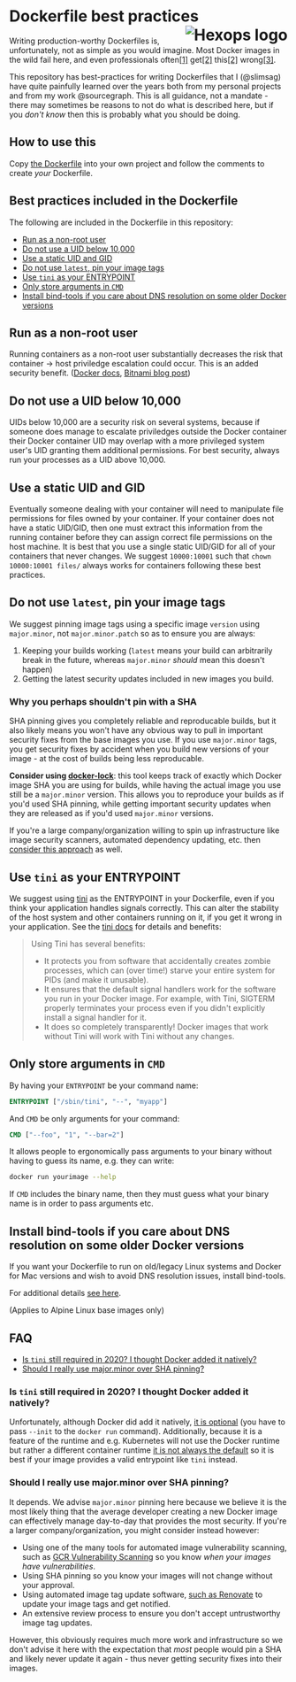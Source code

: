 # Dockerfile best practices <a href="https://hexops.com"><img align="right" alt="Hexops logo" src="https://raw.githubusercontent.com/hexops/media/master/readme.svg"></img></a>

Writing production-worthy Dockerfiles is, unfortunately, not as simple as you would imagine. Most Docker images in the wild fail here, and even professionals often[[1]](https://github.com/docker-library/postgres/issues/175) get[[2]](https://github.com/prometheus/prometheus/issues/3441) this[[2]](https://github.com/caddyserver/caddy-docker/issues/104) wrong[[3]](https://github.com/docker-library/postgres/issues/796).

This repository has best-practices for writing Dockerfiles that I (@slimsag) have quite painfully learned over the years both from my personal projects and from my work @sourcegraph. This is all guidance, not a mandate - there may sometimes be reasons to not do what is described here, but if you _don't know_ then this is probably what you should be doing.

## How to use this

Copy [the Dockerfile](https://github.com/hexops/dockerfile/blob/main/Dockerfile) into your own project and follow the comments to create _your_ Dockerfile.

## Best practices included in the Dockerfile

The following are included in the Dockerfile in this repository:

- [Run as a non-root user](#run-as-a-non-root-user)
- [Do not use a UID below 10,000](#do-not-use-a-uid-below-10-000)
- [Use a static UID and GID](#use-a-static-uid-and-gid)
- [Do not use `latest`, pin your image tags](#do-not-use-latest-pin-your-image-tags)
- [Use `tini` as your ENTRYPOINT](#use-tini-as-your-entrypoint)
- [Only store arguments in `CMD`](#only-store-arguments-in-cmd)
- [Install bind-tools if you care about DNS resolution on some older Docker versions](#install-bind-tools-if-you-care-about-dns-resolution-on-some-older-docker-versions)

## Run as a non-root user

Running containers as a non-root user substantially decreases the risk that container -> host priviledge escalation could occur. This is an added security benefit. ([Docker docs](https://docs.docker.com/engine/security/#linux-kernel-capabilities), [Bitnami blog post](https://engineering.bitnami.com/articles/why-non-root-containers-are-important-for-security.html))

## Do not use a UID below 10,000

UIDs below 10,000 are a security risk on several systems, because if someone does manage to escalate priviledges outside the Docker container their Docker container UID may overlap with a more privileged system user's UID granting them additional permissions. For best security, always run your processes as a UID above 10,000.

## Use a static UID and GID

Eventually someone dealing with your container will need to manipulate file permissions for files owned by your container. If your container does not have a static UID/GID, then one must extract this information from the running container before they can assign correct file permissions on the host machine. It is best that you use a single static UID/GID for all of your containers that never changes. We suggest `10000:10001` such that `chown 10000:10001 files/` always works for containers following these best practices.

## Do not use `latest`, pin your image tags

We suggest pinning image tags using a specific image `version` using `major.minor`, not `major.minor.patch` so as to ensure you are always:

1. Keeping your builds working (`latest` means your build can arbitrarily break in the future, whereas `major.minor` _should_ mean this doesn't happen)
2. Getting the latest security updates included in new images you build.

### Why you perhaps shouldn't pin with a SHA

SHA pinning gives you completely reliable and reproducable builds, but it also likely means you won't have any obvious way to pull in important security fixes from the base images you use. If you use `major.minor` tags, you get security fixes by accident when you build new versions of your image - at the cost of builds being less reproducable.

**Consider using [docker-lock](https://github.com/safe-waters/docker-lock)**: this tool keeps track of exactly which Docker image SHA you are using for builds, while having the actual image you use still be a `major.minor` version. This allows you to reproduce your builds as if you'd used SHA pinning, while getting important security updates when they are released as if you'd used `major.minor` versions.

If you're a large company/organization willing to spin up infrastructure like image security scanners, automated dependency updating, etc. then [consider this approach](#hould-i-really-use-major-minor-over-sha-pinning) as well.

## Use `tini` as your ENTRYPOINT

We suggest using [tini](https://github.com/krallin/tini) as the ENTRYPOINT in your Dockerfile, even if you think your application handles signals correctly. This can alter the stability of the host system and other containers running on it, if you get it wrong in your application. See the [tini docs](https://github.com/krallin/tini) for details and benefits:

> Using Tini has several benefits:
>
> * It protects you from software that accidentally creates zombie processes, which can (over time!) starve your entire system for PIDs (and make it unusable).
> * It ensures that the default signal handlers work for the software you run in your Docker image. For example, with Tini, SIGTERM properly terminates your process even if you didn't explicitly install a signal handler for it.
> * It does so completely transparently! Docker images that work without Tini will work with Tini without any changes.

## Only store arguments in `CMD`

By having your `ENTRYPOINT` be your command name:

```Dockerfile
ENTRYPOINT ["/sbin/tini", "--", "myapp"]
```

And `CMD` be only arguments for your command:

```Dockerfile
CMD ["--foo", "1", "--bar=2"]
```

It allows people to ergonomically pass arguments to your binary without having to guess its name, e.g. they can write:

```sh
docker run yourimage --help
```

If `CMD` includes the binary name, then they must guess what your binary name is in order to pass arguments etc.

## Install bind-tools if you care about DNS resolution on some older Docker versions

If you want your Dockerfile to run on old/legacy Linux systems and Docker for Mac versions and wish to avoid DNS resolution issues, install bind-tools.

For additional details [see here](https://github.com/sourcegraph/godockerize/commit/5cf4e6d81720f2551e6a7b2b18c63d1460bbbe4e#commitcomment-45061472).

(Applies to Alpine Linux base images only)

## FAQ

- [Is `tini` still required in 2020? I thought Docker added it natively?](#is-tini-still-required-in-2020-i-thought-docker-added-it-natively)
- [Should I really use major.minor over SHA pinning?](#should-i-really-use-major-minor-over-sha-pinning)

### Is `tini` still required in 2020? I thought Docker added it natively?

Unfortunately, although Docker did add it natively, [it is optional](https://github.com/krallin/tini#using-tini) (you have to pass `--init` to the `docker run` command). Additionally, because it is a feature of the runtime and e.g. Kubernetes will not use the Docker runtime but rather a different container runtime [it is not always the default](https://stackoverflow.com/questions/50803268/kubernetes-equivalent-of-docker-run-init/50819443#50819443) so it is best if your image provides a valid entrypoint like `tini` instead.

### Should I really use major.minor over SHA pinning?

It depends. We advise `major.minor` pinning here because we believe it is the most likely thing that the average developer creating a new Docker image can effectively manage day-to-day that provides the most security. If you're a larger company/organization, you might consider instead however:

- Using one of the many tools for automated image vulnerability scanning, such as [GCR Vulnerability Scanning](https://cloud.google.com/container-analysis/docs/vulnerability-scanning) so you know _when your images have vulnerabilities_.
- Using SHA pinning so you know your images will not change without your approval.
- Using automated image tag update software, [such as Renovate](https://docs.renovatebot.com/docker/) to update your image tags and get notified.
- An extensive review process to ensure you don't accept untrustworthy image tag updates.

However, this obviously requires much more work and infrastructure so we don't advise it here with the expectation that _most_ people would pin a SHA and likely never update it again - thus never getting security fixes into their images.
